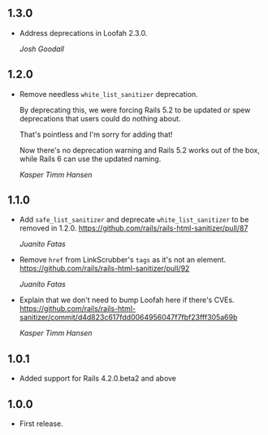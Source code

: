## 1.3.0

- Address deprecations in Loofah 2.3.0.

  _Josh Goodall_

## 1.2.0

- Remove needless `white_list_sanitizer` deprecation.

  By deprecating this, we were forcing Rails 5.2 to be updated or spew
  deprecations that users could do nothing about.

  That's pointless and I'm sorry for adding that!

  Now there's no deprecation warning and Rails 5.2 works out of the box, while
  Rails 6 can use the updated naming.

  _Kasper Timm Hansen_

## 1.1.0

- Add `safe_list_sanitizer` and deprecate `white_list_sanitizer` to be removed
  in 1.2.0. https://github.com/rails/rails-html-sanitizer/pull/87

  _Juanito Fatas_

- Remove `href` from LinkScrubber's `tags` as it's not an element.
  https://github.com/rails/rails-html-sanitizer/pull/92

  _Juanito Fatas_

- Explain that we don't need to bump Loofah here if there's CVEs.
  https://github.com/rails/rails-html-sanitizer/commit/d4d823c617fdd0064956047f7fbf23fff305a69b

  _Kasper Timm Hansen_

## 1.0.1

- Added support for Rails 4.2.0.beta2 and above

## 1.0.0

- First release.

